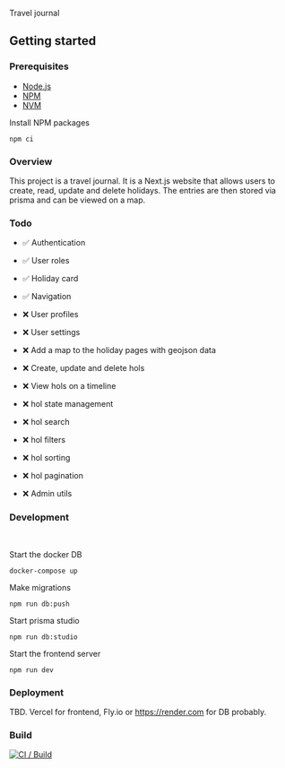 Travel journal

## Getting started

### Prerequisites

- [Node.js](https://nodejs.org/en/)
- [NPM](npmjs.com)
- [NVM](https://github.com/nvm-sh/nvm)

Install NPM packages

```
npm ci
```


### Overview

This project is a travel journal. It is a Next.js website that allows users to create, read, update and delete holidays. The entries are then stored via prisma and can be viewed on a map.



### Todo

-  ✅ Authentication
-  ✅ User roles
-  ✅ Holiday card
-  ✅ Navigation

-  ❌ User profiles
-  ❌ User settings

-  ❌ Add a map to the holiday pages with geojson data
-  ❌ Create, update and delete hols
-  ❌ View hols on a timeline
-  ❌ hol state management
-  ❌ hol search
-  ❌ hol filters
-  ❌ hol sorting
-  ❌ hol pagination

-  ❌ Admin utils


### Development

<br />

Start the docker DB

```
docker-compose up
```

Make migrations

```
npm run db:push
```

Start prisma studio

```
npm run db:studio
```

Start the frontend server

```
npm run dev
```

### Deployment

TBD. Vercel for frontend, Fly.io or https://render.com for DB probably.


### Build

[![CI / Build](https://github.com/luke-h1/travelio/actions/workflows/build.yml/badge.svg)](https://github.com/luke-h1/travelio/actions/workflows/build.yml)

